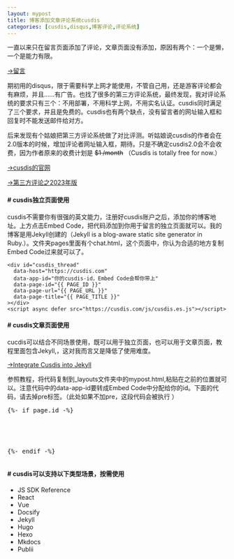 ```yaml
---
layout: mypost
title: 博客添加文章评论系统cusdis
categories: [cusdis,disqus,博客评论,评论系统]
---
```


一直以来只在留言页面添加了评论，文章页面没有添加，原因有两个：一个是懒，一个是能力有限。

[→留言](https://www.zahui.top/pages/chat.html)

期初用的disqus，限于需要科学上网才能使用，不管自己用，还是游客评论都会有麻烦，并且……有广告。也找了很多的第三方评论系统，最终发现，我对评论系统的要求只有三个：不用部署，不用科学上网，不用实名认证。cusdis同时满足了三个要求，并且是免费的。cusdis也有两个缺点，没有留言者的网址输入框和回复时不能发送邮件给对方。

后来发现有个姑娘把第三方评论系统做了对比评测。听姑娘说cusdis的作者会在2.0版本的时候，增加评论者网址输入框，期待。只是不确定cusdis2.0会不会收费，因为作者原来的收费计划是 ~~$1 /month~~ （Cusdis is totally free for now.）

[→cusdis的官网](https://cusdis.com/)

[→第三方评论之2023年版](https://blog.shuiba.co/third-party-comments-2023#toc_13)

#### # cusdis独立页面使用
cusdis不需要你有很强的英文能力，注册好cusdis账户之后，添加你的博客地址。上方点击Embed Code，把代码添加到你用于留言的独立页面就可以。我的博客是用Jekyll创建的（Jekyll is a blog-aware static site generator in Ruby.）。文件夹pages里面有个chat.html，这个页面中，你认为合适的地方复制Embed Code过来就可以了。

```
<div id="cusdis_thread"
  data-host="https://cusdis.com"
  data-app-id="你的cusdis-id，Embed Code会帮你带上"
  data-page-id="{{ PAGE_ID }}"
  data-page-url="{{ PAGE_URL }}"
  data-page-title="{{ PAGE_TITLE }}"
></div>
<script async defer src="https://cusdis.com/js/cusdis.es.js"></script>
```

#### # cusdis文章页面使用
cucdis可以结合不同场景使用，既可以用于独立页面，也可以用于文章页面，教程里面包含Jekyll,，这对我而言又是降低了使用难度。

[→Integrate Cusdis into Jekyll](https://cusdis.com/doc#/integration/jekyll)

参照教程，将代码复制到_layouts文件夹中的mypost.html,粘贴在</body>之前的位置就可以。注意代码中的data-app-id要转成Embed Code中分配给你的id。下面的代码，请去掉pre标签。（此处如果不加pre，这段代码会被执行 ）

<pre>
{%- if page.id -%}
<!--Every article has a id, but special pages don't unless you set manually.
This prevents Cusdis from appear everywhere-->
<div id="cusdis_thread"
  data-host="https://cusdis.com"
  data-app-id="YOUR APP ID"
  data-page-id="{{ page.id }}"
  data-page-url="{{ site.url }}{{ page.baseurl }}{{ page.url }}"
  data-page-title="{{ page.title }}"
></div>
<script defer src="https://cusdis.com/js/cusdis.es.js"></script>
{%- endif -%}
</pre>

#### # cusdis可以支持以下类型场景，按需使用
- JS SDK Reference
- React
- Vue
- Docsify
- Jekyll
- Hugo
- Hexo
- Mkdocs
- Publii
